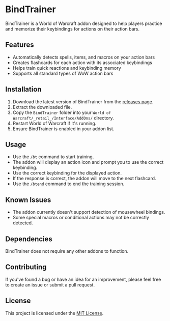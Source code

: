 # BindTrainer

BindTrainer is a World of Warcraft addon designed to help players practice and memorize their keybindings for actions on their action bars.

## Features

- Automatically detects spells, items, and macros on your action bars
- Creates flashcards for each action with its associated keybindings
- Helps train quick reactions and keybinding memory
- Supports all standard types of WoW action bars

## Installation

1. Download the latest version of BindTrainer from the [releases page](link_to_your_releases_page).
2. Extract the downloaded file.
3. Copy the `BindTrainer` folder into your `World of Warcraft/_retail_/Interface/AddOns/` directory.
4. Restart World of Warcraft if it's running.
5. Ensure BindTrainer is enabled in your addon list.

## Usage

- Use the `/bt` command to start training.
- The addon will display an action icon and prompt you to use the correct keybinding.
- Use the correct keybinding for the displayed action.
- If the response is correct, the addon will move to the next flashcard.
- Use the `/btend` command to end the training session.

## Known Issues

- The addon currently doesn't support detection of mousewheel bindings.
- Some special macros or conditional actions may not be correctly detected.

## Dependencies

BindTrainer does not require any other addons to function.

## Contributing

If you've found a bug or have an idea for an improvement, please feel free to create an issue or submit a pull request.

## License

This project is licensed under the [MIT License](LICENSE).